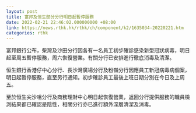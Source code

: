 ```yaml
---
layout: post
title: 富邦及恒生部分分行明日起暫停服務
date: 2022-02-21 22:46:02.000000000 +08:00
link: https://news.rthk.hk/rthk/ch/component/k2/1635034-20220221.htm
categories: rthk
---
```


富邦銀行公布，柴灣及沙田分行因各有一名員工初步確診感染新型冠狀病毒，明日起至周五暫停服務，周六恢復營業。有關分行已安排進行徹底消毒及清潔。

恒生銀行香港仔中心分行、長沙灣廣場分行及粉嶺分行因應員工新冠病毒病個案，明日起暫停服務，直至另行通知。初步確診員工最後上班日期分別在今日及上周五。

至於恒生尖沙咀分行及商務理財中心明日起恢復營業，返回分行提供服務的職員檢測結果都已確認是陰性，相關分行亦已進行額外深層清潔及消毒。
